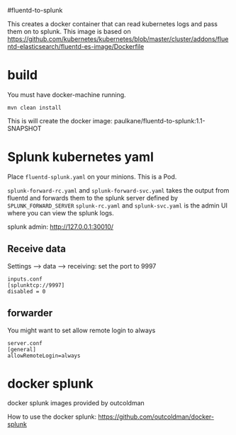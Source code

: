 #fluentd-to-splunk

This creates a docker container that can read kubernetes logs and pass them on to splunk. This image is based on https://github.com/kubernetes/kubernetes/blob/master/cluster/addons/fluentd-elasticsearch/fluentd-es-image/Dockerfile

# build

You must have docker-machine running.


 ```mvn clean install```

This is will create the docker image: paulkane/fluentd-to-splunk:1.1-SNAPSHOT


# Splunk kubernetes yaml

Place ```fluentd-splunk.yaml``` on your minions. This is a Pod.

```splunk-forward-rc.yaml``` and ```splunk-forward-svc.yaml``` takes the output from fluentd and forwards them to the splunk server defined by ```SPLUNK_FORWARD_SERVER```
```splunk-rc.yaml``` and ```splunk-svc.yaml``` is the admin UI where you can view the splunk logs.

splunk admin: http://127.0.0.1:30010/

## Receive data

Settings --> data --> receiving:  set the port to 9997

```
inputs.conf
[splunktcp://9997]
disabled = 0
```

## forwarder

You might want to set allow remote login to always

```
server.conf
[general]
allowRemoteLogin=always
```


# docker splunk
 docker splunk images provided by outcoldman

 How to use the docker splunk: https://github.com/outcoldman/docker-splunk

